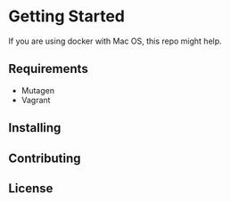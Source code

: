 # Getting Started
If you are using docker with Mac OS, this repo might help.
## Requirements
- Mutagen
- Vagrant
## Installing
## Contributing
## License
